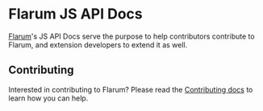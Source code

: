 # Flarum JS API Docs

[Flarum](https://github.com/flarum/framework)'s JS API Docs serve the purpose to help contributors contribute to Flarum, and extension developers to extend it as well.

## Contributing

Interested in contributing to Flarum? Please read the [Contributing docs](https://flarum.org/docs/contributing.html) to learn how you can help.
